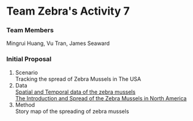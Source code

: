 # Team Zebra's Activity 7

### Team Members
Mingrui Huang, Vu Tran, James Seaward

### Initial Proposal
1. Scenario
<br>Tracking the spread of Zebra Mussels in The USA 
2. Data
<br>[Spatial and Temporal data of the zebra mussels](https://nas.er.usgs.gov/queries/collectioninfo.aspx?SpeciesID=5)
<br>[The Introduction and Spread of the Zebra Mussels in North America](http://csu.edu/cerc/documents/TheIntroductionandSpreadoftheZebraMusselinNorthAmerica.pdf)
3. Method
<br>Story map of the spreading of zebra mussels







